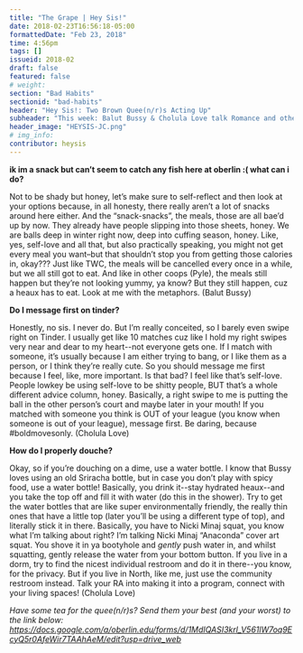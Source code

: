 ```yaml
---
title: "The Grape | Hey Sis!"
date: 2018-02-23T16:56:18-05:00
formattedDate: "Feb 23, 2018"
time: 4:56pm
tags: []
issueid: 2018-02
draft: false
featured: false
# weight: 
section: "Bad Habits"
sectionid: "bad-habits"
header: "Hey Sis!: Two Brown Quee(n/r)s Acting Up"
subheader: "This week: Balut Bussy & Cholula Love talk Romance and other Sh\*t"
header_image: "HEYSIS-JC.png"
# img_info:
contributor: heysis
---
```


**ik im a snack but can’t seem to catch any fish here at oberlin :( what can i do?**

Not to be shady but honey, let’s make sure to self-reflect and then look at your options because, in all honesty, there really aren’t a lot of snacks around here either. And the “snack-snacks”, the meals, those are all bae’d up by now. They already have people slipping into those sheets, honey. We are balls deep in winter right now, deep into cuffing season, honey. Like, yes, self-love and all that, but also practically speaking, you might not get every meal you want–but that shouldn’t stop you from getting those calories in, okay??? Just like TWC, the meals will be cancelled every once in a while, but we all still got to eat. And like in other coops (Pyle), the meals still happen but they’re not looking yummy, ya know? But they still happen, cuz a heaux has to eat. Look at me with the metaphors. (Balut Bussy)

**Do I message first on tinder?**

Honestly, no sis. I never do. But I’m really conceited, so I barely even swipe right on Tinder. I usually get like 10 matches cuz like I hold my right swipes very near and dear to my heart--not everyone gets one. If I match with someone, it’s usually because I am either trying to bang, or I like them as a person, or I think they’re really cute. So you should message me first because I feel, like, more important. Is that bad? I feel like that’s self-love. People lowkey be using self-love to be shitty people, BUT that’s a whole different advice column, honey. Basically, a right swipe to me is putting the ball in the other person’s court and maybe later in your mouth! If you matched with someone you think is OUT of your league (you know when someone is out of your league), message first. Be daring, because #boldmovesonly. (Cholula Love)

**How do I properly douche?**

Okay, so if you’re douching on a dime, use a water bottle. I know that Bussy loves using an old Sriracha bottle, but in case you don’t play with spicy food, use a water bottle! Basically, you drink it--stay hydrated heaux--and you take the top off and fill it with water (do this in the shower). Try to get the water bottles that are like super environmentally friendly, the really thin ones that have a little top (later you’ll be using a different type of top), and literally stick it in there. Basically, you have to Nicki Minaj squat, you know what I’m talking about right? I’m talking Nicki Minaj “Anaconda” cover art squat. You shove it in ya bootyhole and *gently* push water in, and whilst squatting, gently release the water from your bottom button. If you live in a dorm, try to find the nicest individual restroom and do it in there--you know, for the privacy. But if you live in North, like me, just use the community restroom instead. Talk your RA into making it into a program, connect with your living spaces! (Cholula Love)

*Have some tea for the quee(n/r)s? Send them your best (and your worst) to the link below:
https://docs.google.com/a/oberlin.edu/forms/d/1MdIQASI3krl_V561lW7oq9EcyQ5r0AfeWir7TAAhAeM/edit?usp=drive_web*

